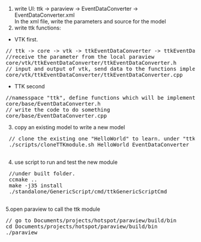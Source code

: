 1. write UI: ttk -> paraview -> EventDataConverter -> EventDataConverter.xml \
In the xml file, write the parameters and source for the model
2. write ttk functions: 
- VTK first.  
<pre>
// ttk -> core -> vtk -> ttkEventDataConverter -> ttkEventDataConverter.cpp and ttkEventDataConverter.h
//receive the parameter from the local paraview 
core/vtk/ttkEventDataConverter/ttkEventDataConverter.h
// input and output of vtk, send data to the functions implemented in TTK
core/vtk/ttkEventDataConverter/ttkEventDataConverter.cpp
</pre>
- TTK second
<pre>
//namesspace "ttk", define functions which will be implemented in cpp
core/base/EventDataConverter.h
// write the code to do something
core/base/EventDataConverter.cpp
</pre>

3. copy an existing model to write a new model
<pre>
 // clone the existing one "HelloWorld" to learn. under "ttk-tukl" folder.
 ./scripts/cloneTTKmodule.sh HelloWorld EventDataConverter
 </pre>
 
 4. use script to run and test the new module
 <pre>
 //under built folder. 
 ccmake ..
 make -j35 install
 ./standalone/GenericScript/cmd/ttkGenericScriptCmd 
 </pre>

5.open paraview to  call the ttk module
<pre>
// go to Documents/projects/hotspot/paraview/build/bin
cd Documents/projects/hotspot/paraview/build/bin
./paraview
</pre>
